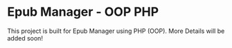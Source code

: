 # Epub Manager - OOP PHP

This project is built for Epub Manager using PHP (OOP).
More Details will be added soon!
